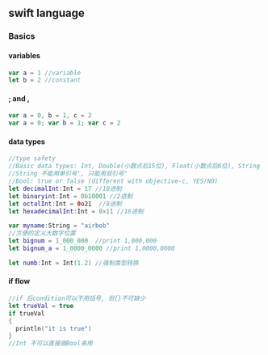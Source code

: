 ## swift language

### Basics

#### variables
```swift
var a = 1 //variable
let b = 2 //constant
```

#### ; and ,
```swift
var a = 0, b = 1, c = 2
var a = 0; var b = 1; var c = 2 
```

#### data types
```swift
//type safety
//Basic data types: Int, Double(小数点后15位), Float(小数点后6位), String
//String 不能用单引号', 只能用双引号"
//Bool: true or false (different with objective-c, YES/NO)
let decimalInt:Int = 17 //10进制
let binaryint:Int = 0b10001 //2进制
let octalInt:Int = 0o21  //8进制
let hexadecimalInt:Int = 0x11 //16进制

var myname:String = "airbob"
//方便的定义大数字位置
let bignum = 1_000_000  //print 1,000,000
let bignum_a = 1_0000_0000 //print 1,0000,0000

let numb:Int = Int(1.2) //强制类型转换
```

#### if flow
```swift
//if 后condition可以不用括号, 但{}不可缺少
let trueVal = true
if trueVal
{
  println("it is true")
}
//Int 不可以直接做Bool来用
```
